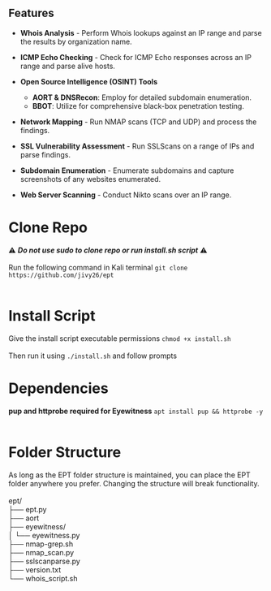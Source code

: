 ## Features

- **Whois Analysis** - Perform Whois lookups against an IP range and parse the results by organization name.

- **ICMP Echo Checking** - Check for ICMP Echo responses across an IP range and parse alive hosts.

- **Open Source Intelligence (OSINT) Tools**
  - **AORT & DNSRecon**: Employ for detailed subdomain enumeration.
  - **BBOT**: Utilize for comprehensive black-box penetration testing.

- **Network Mapping** - Run NMAP scans (TCP and UDP) and process the findings.

- **SSL Vulnerability Assessment** - Run SSLScans on a range of IPs and parse findings.

- **Subdomain Enumeration** - Enumerate subdomains and capture screenshots of any websites enumerated.

- **Web Server Scanning** - Conduct Nikto scans over an IP range.




# Clone Repo
:warning: _**Do not use sudo to clone repo or run install.sh script**_ :warning:
<br /><br />
Run the following command in Kali terminal `git clone https://github.com/jivy26/ept`
<br /><br />

# Install Script
Give the install script executable permissions `chmod +x install.sh`
<br /><br />
Then run it using `./install.sh` and follow prompts

# Dependencies

**pup and httprobe required for Eyewitness** `apt install pup && httprobe -y`
<br /><br />

# Folder Structure
As long as the EPT folder structure is maintained, you can place the EPT folder anywhere you prefer. Changing the structure will break functionality.
<br /><br />
ept/<br />
├── ept.py<br />
├── aort<br />
├── eyewitness/<br />
│   └── eyewitness.py<br />
├── nmap-grep.sh<br />
├── nmap_scan.py<br />
├── sslscanparse.py<br />
├── version.txt<br />
└── whois_script.sh<br />
